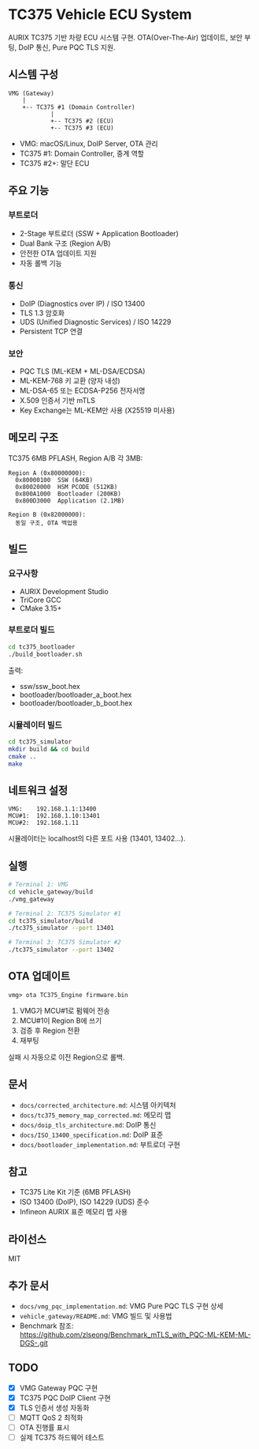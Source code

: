 # TC375 Vehicle ECU System

AURIX TC375 기반 차량 ECU 시스템 구현.
OTA(Over-The-Air) 업데이트, 보안 부팅, DoIP 통신, Pure PQC TLS 지원.

## 시스템 구성

```
VMG (Gateway)
    |
    +-- TC375 #1 (Domain Controller)
            |
            +-- TC375 #2 (ECU)
            +-- TC375 #3 (ECU)
```

- VMG: macOS/Linux, DoIP Server, OTA 관리
- TC375 #1: Domain Controller, 중계 역할
- TC375 #2+: 말단 ECU

## 주요 기능

### 부트로더
- 2-Stage 부트로더 (SSW + Application Bootloader)
- Dual Bank 구조 (Region A/B)
- 안전한 OTA 업데이트 지원
- 자동 롤백 기능

### 통신
- DoIP (Diagnostics over IP) / ISO 13400
- TLS 1.3 암호화
- UDS (Unified Diagnostic Services) / ISO 14229
- Persistent TCP 연결

### 보안
- PQC TLS (ML-KEM + ML-DSA/ECDSA)
- ML-KEM-768 키 교환 (양자 내성)
- ML-DSA-65 또는 ECDSA-P256 전자서명
- X.509 인증서 기반 mTLS
- Key Exchange는 ML-KEM만 사용 (X25519 미사용)

## 메모리 구조

TC375 6MB PFLASH, Region A/B 각 3MB:

```
Region A (0x80000000):
  0x80000100  SSW (64KB)
  0x80020000  HSM PCODE (512KB)
  0x800A1000  Bootloader (200KB)
  0x800D3000  Application (2.1MB)

Region B (0x82000000):
  동일 구조, OTA 백업용
```

## 빌드

### 요구사항
- AURIX Development Studio
- TriCore GCC
- CMake 3.15+

### 부트로더 빌드
```bash
cd tc375_bootloader
./build_bootloader.sh
```

출력:
- ssw/ssw_boot.hex
- bootloader/bootloader_a_boot.hex
- bootloader/bootloader_b_boot.hex

### 시뮬레이터 빌드
```bash
cd tc375_simulator
mkdir build && cd build
cmake ..
make
```

## 네트워크 설정

```
VMG:    192.168.1.1:13400
MCU#1:  192.168.1.10:13401
MCU#2:  192.168.1.11
```

시뮬레이터는 localhost의 다른 포트 사용 (13401, 13402...).

## 실행

```bash
# Terminal 1: VMG
cd vehicle_gateway/build
./vmg_gateway

# Terminal 2: TC375 Simulator #1
cd tc375_simulator/build
./tc375_simulator --port 13401

# Terminal 3: TC375 Simulator #2
./tc375_simulator --port 13402
```

## OTA 업데이트

```
vmg> ota TC375_Engine firmware.bin
```

1. VMG가 MCU#1로 펌웨어 전송
2. MCU#1이 Region B에 쓰기
3. 검증 후 Region 전환
4. 재부팅

실패 시 자동으로 이전 Region으로 롤백.

## 문서

- `docs/corrected_architecture.md`: 시스템 아키텍처
- `docs/tc375_memory_map_corrected.md`: 메모리 맵
- `docs/doip_tls_architecture.md`: DoIP 통신
- `docs/ISO_13400_specification.md`: DoIP 표준
- `docs/bootloader_implementation.md`: 부트로더 구현

## 참고

- TC375 Lite Kit 기준 (6MB PFLASH)
- ISO 13400 (DoIP), ISO 14229 (UDS) 준수
- Infineon AURIX 표준 메모리 맵 사용

## 라이선스

MIT

## 추가 문서

- `docs/vmg_pqc_implementation.md`: VMG Pure PQC TLS 구현 상세
- `vehicle_gateway/README.md`: VMG 빌드 및 사용법
- Benchmark 참조: https://github.com/zlseong/Benchmark_mTLS_with_PQC-ML-KEM-ML-DGS-.git

## TODO

- [x] VMG Gateway PQC 구현
- [x] TC375 PQC DoIP Client 구현
- [x] TLS 인증서 생성 자동화
- [ ] MQTT QoS 2 최적화
- [ ] OTA 진행률 표시
- [ ] 실제 TC375 하드웨어 테스트
